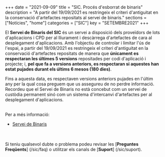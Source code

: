 +++
date        = "2021-09-09"
title       = "SIC. Procés d'esborrat de binaris"
description = "A partir del 19/09/2021 es restringeix el criteri d'antiguitat en la conservació d'artefactes repositats al servei de binaris."
sections    = ["Notícies", "home"]
categories  = ["SIC"]
key         = "SETEMBRE2021"
+++

El **Servei de Binaris del SIC** és un servei a disposició dels proveïdors de lots d'aplicacions i CPD per al lliurament i
descàrrega d'artefactes de cara al desplegament d'aplicacions.
Amb l'objectiu de controlar i limitar l'ús de l'espai, a partir del 19/09/2021 es restringeix el criteri
d'antiguitat en la conservació d'artefactes repositats de manera que **únicament es respectaran les últimes 5 versions**
repositades per codi d'aplicació i projecte; i, **pel que fa a versions anteriors, es respectaran si aquestes han estat pujades
durant els últims 6 mesos (180 dies)**.

Fins a aquesta data, es respectaven versions anteriors pujades en l'últim any per la qual cosa preguem que us
assegureu de no perdre informació.
Recordeu que el Servei de Binaris no està concebut com un servei de custòdia permanent sinó com un sistema
d'intercanvi d'artefactes per al desplegament d'aplicacions.

<br/>
Per a més informació:

- [Servei de Binaris](/sic-serveis/binaris/)

<br/><br/>
Si teniu qualsevol dubte o problema podeu revisar les [**Preguntes Freqüents**] (/sic/faq) o utilitzar els canals de [**Suport**] (/sic/suport).